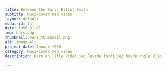 ```yaml
---
title: Between the Bars, Elliot Smith
subtitle: Musikcover med video
layout: default
modal-id: 14
date: 1956-01-01
img: bars.png
thumbnail: bars_thumbnail.png
alt: image-alt
project-date: Januar 1956
category: Musikcover med video
description: Bare en lille video jeg lavede fordi jeg havde nogle klip der gjorde mig glad at kigge på. 

---
```

